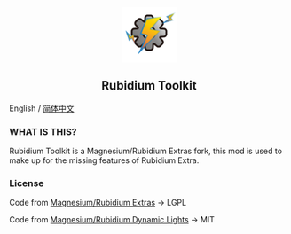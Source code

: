 <p align="center">
 <img width="100px" src="icon/RubidiumToolkit.png" align="center" alt="Rubidium Toolkit Logo" />
 <h2 align="center">Rubidium Toolkit</h2>
 <p align="center"></p>

English / [简体中文](README.md) 

### WHAT IS THIS?
Rubidium Toolkit is a Magnesium/Rubidium Extras fork, this mod is used to make up for the missing features of Rubidium Extra.

### License
Code from [Magnesium/Rubidium Extras](https://github.com/TeamDeusVult/MagnesiumExtras) -> LGPL

Code from [Magnesium/Rubidium Dynamic Lights](https://github.com/TeamDeusVult/DynamicLightsReforged) -> MIT
